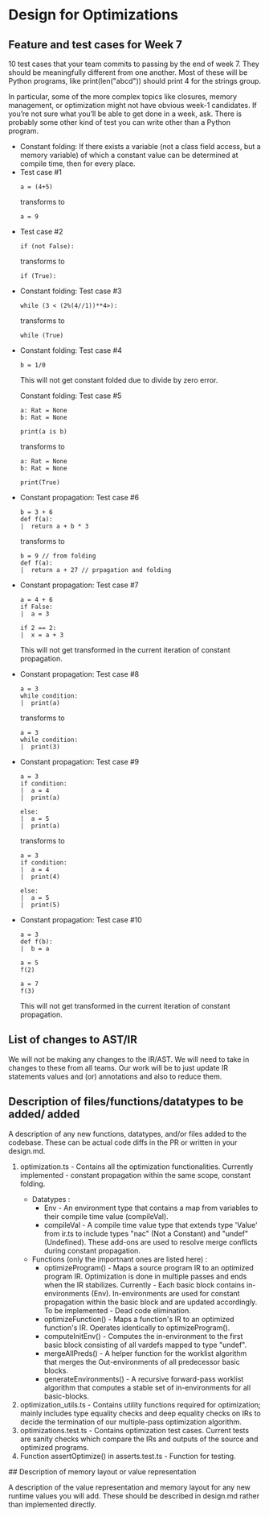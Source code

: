 # Design for Optimizations

## Feature and test cases for Week 7

10 test cases that your team commits to passing by the end of week 7. They should be 
meaningfully different from one another. Most of these will be Python programs, like 
print(len("abcd")) should print 4 for the strings group.

In particular, some of the more complex topics like closures, memory management, or 
optimization might not have obvious week-1 candidates. If you’re not sure what you’ll 
be able to get done in a week, ask. There is probably some other kind of test you can 
write other than a Python program.

<ul>
<li>
Constant folding:
If there exists a variable (not a class field access, but a memory variable) of which a constant value can be determined at compile time,
then for every place.

<li>
Test case #1 

```
a = (4+5)
```
transforms to 

```
a = 9
```
</li>
<li>
Test case #2

```
if (not False):
```
transforms to 

```
if (True):
```

</li>
<li>
Constant folding:
Test case #3

```
while (3 < (2%(4//1))**4>):
```
transforms to

```
while (True)
```
</li>

<li>
Constant folding:
Test case #4

```
b = 1/0
```
This will not get constant folded due to divide by zero error.
</li>

Constant folding:
Test case #5

```
a: Rat = None
b: Rat = None

print(a is b)
```
transforms to

```
a: Rat = None
b: Rat = None

print(True)
```
</li>

<li>
Constant propagation:
Test case #6

```
b = 3 + 6
def f(a):
|  return a + b * 3
```
transforms to 

```
b = 9 // from folding
def f(a):
|  return a + 27 // prpagation and folding 
```
</li>
<li>
Constant propagation:
Test case #7

```
a = 4 + 6
if False:
|  a = 3

if 2 == 2:
|  x = a + 3
```
This will not get transformed in the current iteration of constant propagation.
</li>
<li>
Constant propagation:
Test case #8

```
a = 3
while condition:
|  print(a)
```
transforms to

```
a = 3
while condition:
|  print(3)
```
</li>
<li>
Constant propagation:
Test case #9

```
a = 3
if condition:
|  a = 4
|  print(a)

else:
|  a = 5
|  print(a)
```
transforms to

```
a = 3
if condition:
|  a = 4
|  print(4)

else:
|  a = 5
|  print(5)
```
</li>

<li>
Constant propagation:
Test case #10

```
a = 3
def f(b):
|  b = a

a = 5
f(2)

a = 7
f(3)
```
This will not get transformed in the current iteration of constant propagation.
</li>
</ul>

## List of changes to AST/IR

We will not be making any changes to the IR/AST. We will need to take in changes to these from all teams.
Our work will be to just update IR statements values and (or) annotations and also to reduce them.

## Description of files/functions/datatypes to be added/ added

A description of any new functions, datatypes, and/or files added to the codebase. 
These can be actual code diffs in the PR or written in your design.md.
<ol>
    <li>optimization.ts - Contains all the optimization functionalities. Currently implemented - constant propagation within the same scope, constant folding.
    </li>
    <ul>
        <li>Datatypes : 
        <ul>
            <li>Env - An environment type that contains a map from variables to their compile time value (compileVal).
            </li>
            <li> compileVal - A compile time value type that extends type 'Value' from ir.ts to include types "nac" (Not a Constant) and "undef" (Undefined). These add-ons are used to resolve merge conflicts during constant propagation.
            </li>
        </ul>
        </li>
        <li>Functions (only the importnant ones are listed here) :  
            <ul>
                <li>optimizeProgram() - Maps a source program IR to an optimized program IR. Optimization is done in multiple passes and ends when the IR stabilizes. Currently - Each basic block contains in-environments (Env). In-environments are used for constant propagation within the basic block and are updated accordingly. To be implemented - Dead code elimination.
                </li>
                <li>optimizeFunction() - Maps a function's IR to an optimized function's IR. Operates identically to optimizeProgram().
                </li>
                <li>computeInitEnv() - Computes the in-environment to the first basic block consisting of all vardefs mapped to type "undef". 
                </li>
                <li>mergeAllPreds() - A helper function for the worklist algorithm that merges the Out-environments of all predecessor basic blocks.
                </li>
                <li> generateEnvironments() - A recursive forward-pass worklist algorithm that computes a stable set of in-environments for all basic-blocks.
                </li>
            </ul>
        </li>
    </ul>
    <li>optimization_utils.ts - Contains utility functions required for optimization; mainly includes type equality checks and deep equality checks on IRs to decide the termination of our multiple-pass optimization algorithm.
    </li>
    <li>optimizations.test.ts - Contains optimization test cases. Current tests are sanity checks which compare the IRs and outputs of the source and optimized programs.
    </li>
    <li>Function assertOptimize() in asserts.test.ts - Function for testing.
    </li>
</ol>
## Description of memory layout or value representation

A description of the value representation and memory layout for any new runtime 
values you will add. These should be described in design.md rather than implemented 
directly.